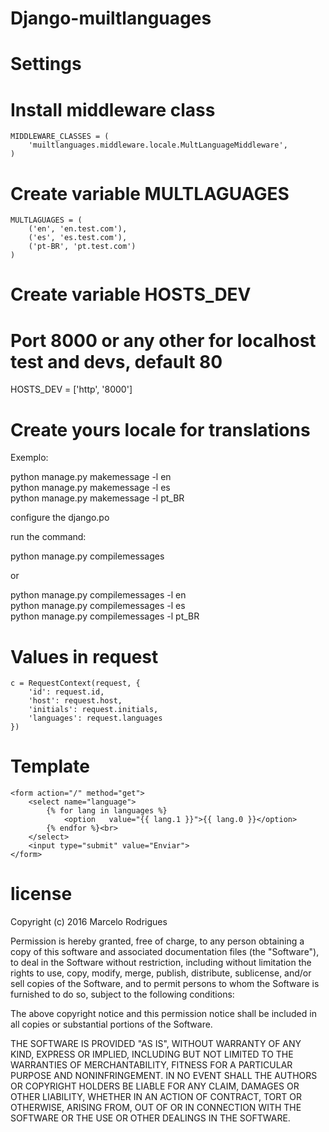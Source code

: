 # Django-muiltlanguages #

# Settings

# Install middleware class

```
MIDDLEWARE_CLASSES = (
    'muiltlanguages.middleware.locale.MultLanguageMiddleware',
)
```

# Create variable MULTLAGUAGES

```
MULTLAGUAGES = (
    ('en', 'en.test.com'),
    ('es', 'es.test.com'),
    ('pt-BR', 'pt.test.com')
)
```

# Create variable HOSTS_DEV
# Port 8000 or any other for localhost test and devs, default 80

HOSTS_DEV = ['http', '8000'] 

# Create yours locale for translations 
Exemplo:

python manage.py makemessage -l en<br>
python manage.py makemessage -l es<br>
python manage.py makemessage -l pt_BR<br>

configure the django.po<br>

run the command:

python manage.py compilemessages<br>

or<br>

python manage.py compilemessages -l en<br>
python manage.py compilemessages -l es<br>
python manage.py compilemessages -l pt_BR<br>

# Values in request

```
c = RequestContext(request, {
    'id': request.id,
    'host': request.host,
    'initials': request.initials,
    'languages': request.languages
})
```

# Template

```
<form action="/" method="get">
    <select name="language">
        {% for lang in languages %}
            <option   value="{{ lang.1 }}">{{ lang.0 }}</option>
        {% endfor %}<br>
    </select>
    <input type="submit" value="Enviar">
</form>
```

# license

Copyright (c) 2016 Marcelo Rodrigues

Permission is hereby granted, free of charge, to any person obtaining a copy of this software and associated documentation files (the "Software"), to deal in the Software without restriction, including without limitation the rights to use, copy, modify, merge, publish, distribute, sublicense, and/or sell copies of the Software, and to permit persons to whom the Software is furnished to do so, subject to the following conditions:

The above copyright notice and this permission notice shall be included in all copies or substantial portions of the Software.

THE SOFTWARE IS PROVIDED "AS IS", WITHOUT WARRANTY OF ANY KIND, EXPRESS OR IMPLIED, INCLUDING BUT NOT LIMITED TO THE WARRANTIES OF MERCHANTABILITY, FITNESS FOR A PARTICULAR PURPOSE AND NONINFRINGEMENT. IN NO EVENT SHALL THE AUTHORS OR COPYRIGHT HOLDERS BE LIABLE FOR ANY CLAIM, DAMAGES OR OTHER LIABILITY, WHETHER IN AN ACTION OF CONTRACT, TORT OR OTHERWISE, ARISING FROM, OUT OF OR IN CONNECTION WITH THE SOFTWARE OR THE USE OR OTHER DEALINGS IN THE SOFTWARE.



